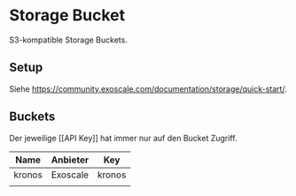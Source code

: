 # Storage Bucket

S3-kompatible Storage Buckets.

## Setup

Siehe <https://community.exoscale.com/documentation/storage/quick-start/>.

## Buckets

Der jeweilige [[API Key]] hat immer nur auf den Bucket Zugriff.

| Name   | Anbieter | Key    |
| ------ | -------- | ------ |
| kronos | Exoscale | kronos |
|        |          |        |
